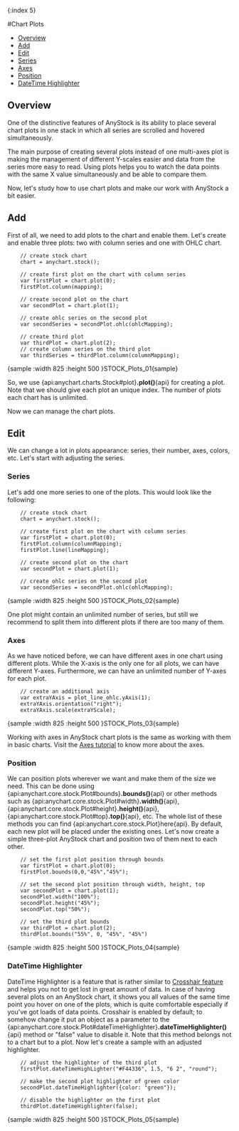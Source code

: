 {:index 5}

#Chart Plots

* [Overview](#overview)
* [Add](#add)
* [Edit](#edit)
 * [Series](#series)
 * [Axes](#axes)
 * [Position](#position)
 * [DateTime Highlighter](#datetime_highlighter)

## Overview

One of the distinctive features of AnyStock is its ability to place several chart plots in one stack in which all series are scrolled and hovered simultaneously.


The main purpose of creating several plots instead of one multi-axes plot is making the management of different Y-scales easier and data from the series more easy to read. Using plots helps you to watch the data points with the same X value simultaneously and be able to compare them.


Now, let's study how to use chart plots and make our work with AnyStock a bit easier.

## Add

First of all, we need to add plots to the chart and enable them. Let's create and enable three plots: two with column series and one with OHLC chart.

```
	// create stock chart
	chart = anychart.stock();

	// create first plot on the chart with column series
	var firstPlot = chart.plot(0);
	firstPlot.column(mapping);

	// create second plot on the chart
	var secondPlot = chart.plot(1);

	// create ohlc series on the second plot
	var secondSeries = secondPlot.ohlc(ohlcMapping);

	// create third plot
	var thirdPlot = chart.plot(2);
	// create column series on the third plot
	var thirdSeries = thirdPlot.column(columnMapping);
```

{sample :width 825 :height 500 }STOCK\_Plots\_01{sample}

So, we use {api:anychart.charts.Stock#plot}**.plot()**{api} for creating a plot. Note that we should give each plot an unique index. The number of plots each chart has is unlimited.

Now we can manage the chart plots.

## Edit

We can change a lot in plots appearance: series, their number, axes, colors, etc. Let's start with adjusting the series.

### Series

Let's add one more series to one of the plots. This would look like the following:

```
	// create stock chart
	chart = anychart.stock();

	// create first plot on the chart with column series
	var firstPlot = chart.plot(0);
	firstPlot.column(columnMapping);
	firstPlot.line(lineMapping);

	// create second plot on the chart
	var secondPlot = chart.plot(1);

	// create ohlc series on the second plot
	var secondSeries = secondPlot.ohlc(ohlcMapping);
```

{sample :width 825 :height 500 }STOCK\_Plots\_02{sample}

One plot might contain an unlimited number of series, but still we recommend to split them into different plots if there are too many of them.


### Axes 

As we have noticed before, we can have different axes in one chart using different plots. While the X-axis is the only one for all plots, we can have different Y-axes. Furthermore, we can have an unlimited number of Y-axes for each plot.

```
	// create an additional axis
	var extraYAxis = plot_line_ohlc.yAxis(1);
	extraYAxis.orientation("right");
	extraYAxis.scale(extraYScale);
```
{sample :width 825 :height 500 }STOCK\_Plots\_03{sample}

Working with axes in AnyStock chart plots is the same as working with them in basic charts. Visit the [Axes tutorial](../Axes_and_Grids/Axis_Basics) to know more about the axes.


### Position

We can position plots wherever we want and make them of the size we need. This can be done using {api:anychart.core.stock.Plot#bounds}**.bounds()**{api} or other methods such as {api:anychart.core.stock.Plot#width}**.width()**{api}, {api:anychart.core.stock.Plot#height}**.height()**{api}, {api:anychart.core.stock.Plot#top}**.top()**{api}, etc. The whole list of these methods you can find {api:anychart.core.stock.Plot}here{api}. By default, each new plot will be placed under the existing ones. Let's now create a simple three-plot AnyStock chart and position two of them next to each other.

```
	// set the first plot position through bounds
	var firstPlot = chart.plot(0);
	firstPlot.bounds(0,0,"45%","45%");

	// set the second plot position through width, height, top
	var secondPlot = chart.plot(1);
	secondPlot.width("100%");
	secondPlot.height("45%");
	secondPlot.top("50%");

	// set the third plot bounds
	var thirdPlot = chart.plot(2);
	thirdPlot.bounds("55%", 0, "45%", "45%")
```

{sample :width 825 :height 500 }STOCK\_Plots\_04{sample}


### DateTime Highlighter

DateTime Highlighter is a feature that is rather similar to [Crosshair feature](../Axes_and_Grids/Crosshair) and helps you not to get lost in great amount of data. In case of having several plots on an AnyStock chart, it shows you all values of the same time point you hover on one of the plots, which is quite comfortable especially if you've got loads of data points. Crosshair is enabled by default; to somehow change it put an object as a parameter to the {api:anychart.core.stock.Plot#dateTimeHighlighter}**.dateTimeHighlighter()**{api} method or "false" value to disable it. Note that this method belongs not to a chart but to a plot. Now let's create a sample with an adjusted highlighter.

```
	// adjust the highlighter of the third plot
	firstPlot.dateTimeHighLighter("#F44336", 1.5, "6 2", "round");

	// make the second plot highlighter of green color
	secondPlot.dateTimeHighlighter({color: "green"});

	// disable the highlighter on the first plot
	thirdPlot.dateTimeHighlighter(false);
```

{sample :width 825 :height 500 }STOCK\_Plots\_05{sample}